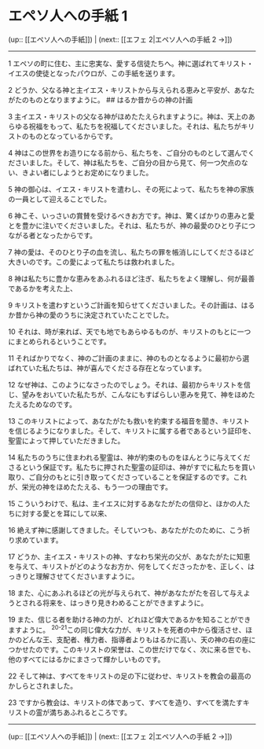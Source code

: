 # エペソ人への手紙 1

(up:: [[エペソ人への手紙]]) | (next:: [[エフェ 2|エペソ人への手紙 2 →]])

***


1 エペソの町に住む、主に忠実な、愛する信徒たちへ。神に選ばれてキリスト・イエスの使徒となったパウロが、この手紙を送ります。 

2 どうか、父なる神と主イエス・キリストから与えられる恵みと平安が、あなたがたのものとなりますように。 ## はるか昔からの神の計画 

3 主イエス・キリストの父なる神がほめたたえられますように。神は、天上のあらゆる祝福をもって、私たちを祝福してくださいました。それは、私たちがキリストのものとなっているからです。 

4 神はこの世界をお造りになる前から、私たちを、ご自分のものとして選んでくださいました。そして、神は私たちを、ご自分の目から見て、何一つ欠点のない、きよい者にしようとお定めになりました。 

5 神の御心は、イエス・キリストを遣わし、その死によって、私たちを神の家族の一員として迎えることでした。 

6 神こそ、いっさいの賞賛を受けるべきお方です。神は、驚くばかりの恵みと愛とを豊かに注いでくださいました。それは、私たちが、神の最愛のひとり子につながる者となったからです。 

7 神の愛は、そのひとり子の血を流し、私たちの罪を帳消しにしてくださるほど大きいのです。この愛によって私たちは救われました。 

8 神は私たちに豊かな恵みをあふれるほど注ぎ、私たちをよく理解し、何が最善であるかを考えた上、 

9 キリストを遣わすというご計画を知らせてくださいました。その計画は、はるか昔から神の愛のうちに決定されていたことでした。 

10 それは、時が来れば、天でも地でもあらゆるものが、キリストのもとに一つにまとめられるということです。 

11 そればかりでなく、神のご計画のままに、神のものとなるように最初から選ばれていた私たちは、神が喜んでくださる存在となっています。 

12 なぜ神は、このようになさったのでしょう。それは、最初からキリストを信じ、望みをおいていた私たちが、こんなにもすばらしい恵みを見て、神をほめたたえるためなのです。 

13 このキリストによって、あなたがたも救いを約束する福音を聞き、キリストを信じるようになりました。そして、キリストに属する者であるという証印を、聖霊によって押していただきました。 

14 私たちのうちに住まわれる聖霊は、神が約束のものをほんとうに与えてくださるという保証です。私たちに押された聖霊の証印は、神がすでに私たちを買い取り、ご自分のもとに引き取ってくださっていることを保証するのです。これが、栄光の神をほめたたえる、もう一つの理由です。 

15 こういうわけで、私は、主イエスに対するあなたがたの信仰と、ほかの人たちに対する愛とを耳にして以来、 

16 絶えず神に感謝してきました。そしていつも、あなたがたのために、こう祈り求めています。 

17 どうか、主イエス・キリストの神、すなわち栄光の父が、あなたがたに知恵を与えて、キリストがどのようなお方か、何をしてくださったかを、正しく、はっきりと理解させてくださいますように。 

18 また、心にあふれるほどの光が与えられて、神があなたがたを召して与えようとされる将来を、はっきり見きわめることができますように。 

19 また、信じる者を助ける神の力が、どれほど偉大であるかを知ることができますように。 <sup class="versenum">20-21</sup>この同じ偉大な力が、キリストを死者の中から復活させ、ほかのどんな王、支配者、権力者、指導者よりもはるかに高い、天の神の右の座につかせたのです。このキリストの栄誉は、この世だけでなく、次に来る世でも、他のすべてにはるかにまさって輝かしいものです。 

22 そして神は、すべてをキリストの足の下に従わせ、キリストを教会の最高のかしらとされました。 

23 ですから教会は、キリストの体であって、すべてを造り、すべてを満たすキリストの霊が満ちあふれるところです。

***

(up:: [[エペソ人への手紙]]) | (next:: [[エフェ 2|エペソ人への手紙 2 →]])
